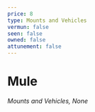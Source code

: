 ```yaml
---
price: 8
type: Mounts and Vehicles
vermun: false
seen: false
owned: false
attunement: false
---
```

# Mule

*Mounts and Vehicles, None*
